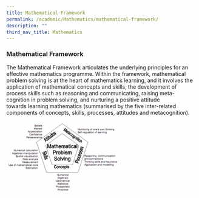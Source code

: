 ```yaml
---
title: Mathematical Framework
permalink: /academic/Mathematics/mathematical-framework/
description: ""
third_nav_title: Mathematics
---
```

### Mathematical Framework

The Mathematical Framework articulates the underlying principles for an effective mathematics programme. Within the framework, mathematical problem solving is at the heart of mathematics learning, and it involves the application of mathematical concepts and skills, the development of process skills such as reasoning and communicating, raising meta-cognition in problem solving, and nurturing a positive attitude towards learning mathematics (summarised by the five inter-related components of concepts, skills, processes, attitudes and metacognition).

<img src="/images/math1.png" style="width:60%">